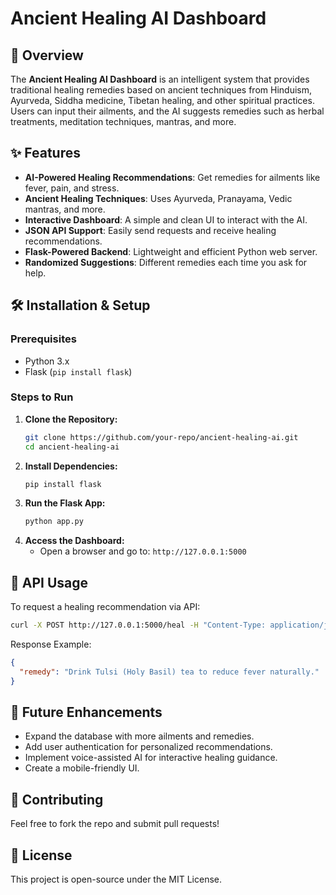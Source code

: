 # Ancient Healing AI Dashboard

## 🌿 Overview
The **Ancient Healing AI Dashboard** is an intelligent system that provides traditional healing remedies based on ancient techniques from Hinduism, Ayurveda, Siddha medicine, Tibetan healing, and other spiritual practices. Users can input their ailments, and the AI suggests remedies such as herbal treatments, meditation techniques, mantras, and more.

## ✨ Features
- **AI-Powered Healing Recommendations**: Get remedies for ailments like fever, pain, and stress.
- **Ancient Healing Techniques**: Uses Ayurveda, Pranayama, Vedic mantras, and more.
- **Interactive Dashboard**: A simple and clean UI to interact with the AI.
- **JSON API Support**: Easily send requests and receive healing recommendations.
- **Flask-Powered Backend**: Lightweight and efficient Python web server.
- **Randomized Suggestions**: Different remedies each time you ask for help.

## 🛠️ Installation & Setup

### Prerequisites
- Python 3.x
- Flask (`pip install flask`)

### Steps to Run
1. **Clone the Repository:**
   ```bash
   git clone https://github.com/your-repo/ancient-healing-ai.git
   cd ancient-healing-ai
   ```
2. **Install Dependencies:**
   ```bash
   pip install flask
   ```
3. **Run the Flask App:**
   ```bash
   python app.py
   ```
4. **Access the Dashboard:**
   - Open a browser and go to: `http://127.0.0.1:5000`

## 📡 API Usage
To request a healing recommendation via API:
```bash
curl -X POST http://127.0.0.1:5000/heal -H "Content-Type: application/json" -d '{"ailment": "fever"}'
```
Response Example:
```json
{
  "remedy": "Drink Tulsi (Holy Basil) tea to reduce fever naturally."
}
```

## 🎨 Future Enhancements
- Expand the database with more ailments and remedies.
- Add user authentication for personalized recommendations.
- Implement voice-assisted AI for interactive healing guidance.
- Create a mobile-friendly UI.

## 🤝 Contributing
Feel free to fork the repo and submit pull requests!

## 📜 License
This project is open-source under the MIT License.

